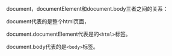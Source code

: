 document，documentElement和document.body三者之间的关系：

document代表的是整个html页面，

document.documentElement代表是的`<html>`标签。

document.body代表的是`<body>`标签。
